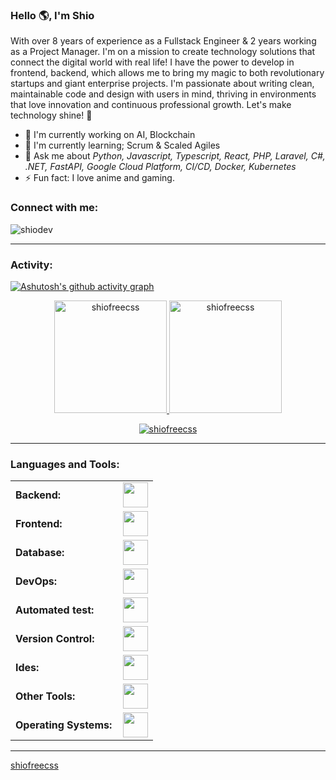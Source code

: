 <link rel="stylesheet" type='text/css' href="https://cdn.jsdelivr.net/gh/devicons/devicon@latest/devicon.min.css" />

### Hello 🌎, I'm Shio

With over 8 years of experience as a Fullstack Engineer & 2 years working as a Project Manager. I'm on a mission to create technology solutions that connect the digital world with real life! I have the power to develop in frontend, backend, which allows me to bring my magic to both revolutionary startups and giant enterprise projects. I'm passionate about writing clean, maintainable code and design with users in mind, thriving in environments that love innovation and continuous professional growth. Let's make technology shine! 🚀

  - 🔭 I'm currently working on AI, Blockchain
  - 🌱 I'm currently learning; Scrum & Scaled Agiles
  - 💬 Ask me about *Python, Javascript, Typescript, React, PHP, Laravel, C#, .NET, FastAPI, Google Cloud Platform, CI/CD, Docker, Kubernetes*
  - ⚡ Fun fact: I love anime and gaming.

<h3 align="left">Connect with me:</h3>
<p align="left">
<a href="https://x.com/shiodevETH" target="blank"><i align="center" class="devicon-twitter-original" alt="shiodev" height="40" width="60" ></i>
</a>
<a href="https://www.linkedin.com/vn/shiodev/" target="blank"><i align="center" class="devicon-linkedin-plain colored" alt="shiodev" height="40" width="60" ></i>
</a>
</p>

<p align="left"> <img src="https://komarev.com/ghpvc/?username=shiofreecss&label=Profile%20views&color=0e75b6&style=flat" alt="shiodev" /> </p>


------
<h3 align="left">Activity:</h3>

[![Ashutosh's github activity graph](https://github-readme-activity-graph.vercel.app/graph?username=shiofreecss&bg_color=100f0f&color=4c5e9e&line=4c569e&point=403e41&area=true&hide_border=true)](https://github.com/ashutosh00710/github-readme-activity-graph)

<div align="center">
  <a href="https://github.com/shiofreecss">
    <img height="180em" src="https://github-readme-stats.vercel.app/api/top-langs?username=shiofreecss&show_icons=true&locale=en&layout=compact&theme=tokyonight" alt="shiofreecss"/>
    <img height="180em" src="https://github-readme-stats.vercel.app/api?username=shiofreecss&show_icons=true&locale=en&layout=compact&theme=tokyonight" alt="shiofreecss"/>
  </a>
</div>
<p align="center">
  <a href="https://github.com/shiofreecss">
    <img src="https://github-readme-streak-stats.herokuapp.com/?user=shiofreecss&&theme=tokyonight" alt="shiofreecss" />
  </a>
</p>

------
<h3 align="left">Languages and Tools:</h3>
<table>
    <tr>
        <td style="font-weight: bold; padding-right: 10px; vertical-align: center; border: none;">Backend:</td>
        <td><img height="40" src="https://skillicons.dev/icons?i=php,java,cs,net,python,laravel,spring,maven,hibernate,nodejs,fastapi,flask,express,nginx,vite"/></td>
    </tr>
    <tr>
        <td style="font-weight: bold; padding-right: 10px; vertical-align: center;">Frontend:</td>
        <td><img height="40" src="https://skillicons.dev/icons?i=vue,vuetify,react,mui,bootstrap,html,css,sass,js,ts,figma"/></td>
    </tr>
    <tr>
        <td style="font-weight: bold; padding-right: 10px; vertical-align: center; border: none;">Database:</td>
        <td><img height="40" src="https://skillicons.dev/icons?i=mysql,postgresql,mongodb,elasticsearch"/></td>
    </tr>
    <tr>
        <td style="font-weight: bold; padding-right: 10px; vertical-align: center; border: none;">DevOps:</td>
        <td><img height="40" src="https://skillicons.dev/icons?i=docker,kubernetes,gcp,terraform,jenkins,githubactions,gitlarun"/></td>
    </tr>
    <tr>
        <td style="font-weight: bold; padding-right: 10px; vertical-align: center; border: none;">Automated test:</td>
        <td><img height="40" src="https://skillicons.dev/icons?i=selenium,jest,pytest,phpunit"/></td>
    </tr>
    <tr>
        <td style="font-weight: bold; padding-right: 10px; vertical-align: center; border: none;">Version Control:</td>
        <td><img height="40" src="https://skillicons.dev/icons?i=git,github,gitlab,bitbucket"/></td>
    </tr>
    <tr>
        <td style="font-weight: bold; padding-right: 10px; vertical-align: center; border: none;">Ides:</td>
        <td><img height="40" src="https://skillicons.dev/icons?i=vscode,phpstorm,eclipse,visualstudio,webstorm,sublime"/></td>
    </tr>
    <tr>
        <td style="font-weight: bold; padding-right: 10px; vertical-align: center; border: none;">Other Tools:</td>
        <td><img height="40" src="https://skillicons.dev/icons?i=rabbitmq,grafana,bash"/></td>
    </tr>
    <tr>
        <td style="font-weight: bold; padding-right: 10px; vertical-align: center; border: none;">Operating Systems:</td>
        <td><img height="40" src="https://skillicons.dev/icons?i=windows,ubuntu,debian,alpine"/></td>
    </tr>
</table>

------
[shiofreecss](https://github.com/shiofreecss)
